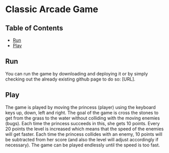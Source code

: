 # Classic Arcade Game

## Table of Contents

- [Run](#run)
- [Play](#play)

## Run

You can run the game by downloading and deploying it or by simply checking out the already existing github page to do so: [URL].


## Play

The game is played by moving the princess (player) using the keyboard keys up, down, left and right. The goal of the game is cross the stones to get from the grass to the water without colliding with the moving enemies (bugs). Each time the princess succeeds in this, she gets 10 points. Every 20 points the level is increased which means that the speed of the enemies will get faster. Each time the princess collides with an enemy, 10 points will be subtracted from her score (and also the level will adjust accordingly if necessary). The game can be played endlessly until the speed is too fast.
